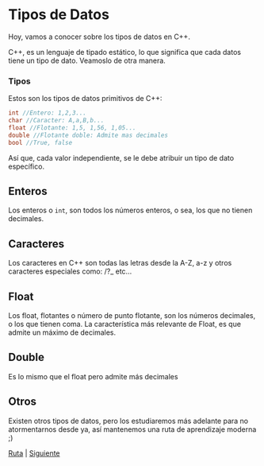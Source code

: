 # Tipos de Datos
Hoy, vamos a conocer sobre los tipos de datos en C++.

C++, es un lenguaje de tipado estático, lo que significa que cada datos tiene un tipo de dato. Veamoslo de otra manera.

### Tipos
Estos son los tipos de datos primitivos de C++:
```cpp
int //Entero: 1,2,3...
char //Caracter: A,a,B,b...
float //Flotante: 1,5, 1,56, 1,05...
double //Flotante doble: Admite mas decimales
bool //True, false
```
Así que, cada valor independiente, se le debe atribuir un tipo de dato específico.

## Enteros
Los enteros o `int`, son todos los números enteros, o sea, los que no tienen decimales.

## Caracteres
Los caracteres en C++ son todas las letras desde la A-Z, a-z y otros caracteres especiales como: /\?_ etc...

## Float
Los float, flotantes o número de punto flotante, son los números decimales, o los que tienen coma. La característica más relevante de Float, es que admite un máximo de decimales.

## Double
Es lo mismo que el float pero admite más decimales

## Otros
Existen otros tipos de datos, pero los estudiaremos más adelante para no atormentarnos desde ya, así mantenemos una ruta de aprendizaje moderna ;)

[Ruta](https://astrodev07.github.io/Ruta.html) | [Siguiente](Variables.html)